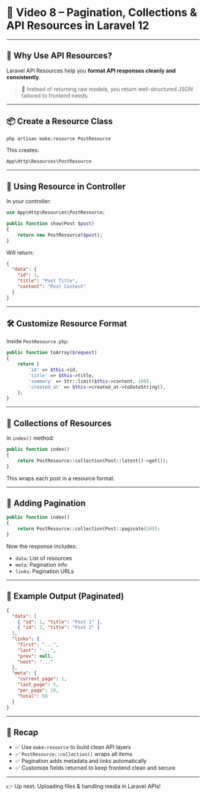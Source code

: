 
# 🎥 Video 8 – Pagination, Collections & API Resources in Laravel 12

---

## 🔄 Why Use API Resources?

Laravel API Resources help you **format API responses cleanly and consistently**.

> 🧠 Instead of returning raw models, you return well-structured JSON tailored to frontend needs.

---

## 📦 Create a Resource Class

```bash
php artisan make:resource PostResource
```

This creates:
```php
App\Http\Resources\PostResource
```

---

## 🧪 Using Resource in Controller

In your controller:

```php
use App\Http\Resources\PostResource;

public function show(Post $post)
{
    return new PostResource($post);
}
```

Will return:
```json
{
  "data": {
    "id": 1,
    "title": "Post Title",
    "content": "Post Content"
  }
}
```

---

## 🛠️ Customize Resource Format

Inside `PostResource.php`:

```php
public function toArray($request)
{
    return [
        'id' => $this->id,
        'title' => $this->title,
        'summary' => Str::limit($this->content, 100),
        'created_at' => $this->created_at->toDateString(),
    ];
}
```

---

## 🔁 Collections of Resources

In `index()` method:

```php
public function index()
{
    return PostResource::collection(Post::latest()->get());
}
```

This wraps each post in a resource format.

---

## 📄 Adding Pagination

```php
public function index()
{
    return PostResource::collection(Post::paginate(10));
}
```

Now the response includes:

- `data`: List of resources
- `meta`: Pagination info
- `links`: Pagination URLs

---

## 🔎 Example Output (Paginated)

```json
{
  "data": [
    { "id": 1, "title": "Post 1" },
    { "id": 2, "title": "Post 2" }
  ],
  "links": {
    "first": "...",
    "last": "...",
    "prev": null,
    "next": "..."
  },
  "meta": {
    "current_page": 1,
    "last_page": 5,
    "per_page": 10,
    "total": 50
  }
}
```

---

## 📌 Recap

- ✅ Use `make:resource` to build clean API layers
- ✅ `PostResource::collection()` wraps all items
- ✅ Pagination adds metadata and links automatically
- ✅ Customize fields returned to keep frontend clean and secure

---

👉 Up next: Uploading files & handling media in Laravel APIs!
